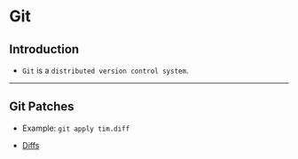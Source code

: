 # Git

## Introduction

* `Git` is a `distributed version control system`.

---

## Git Patches

* Example: `git apply tim.diff`

* [Diffs](https://opensource.com/article/18/8/diffs-patches)